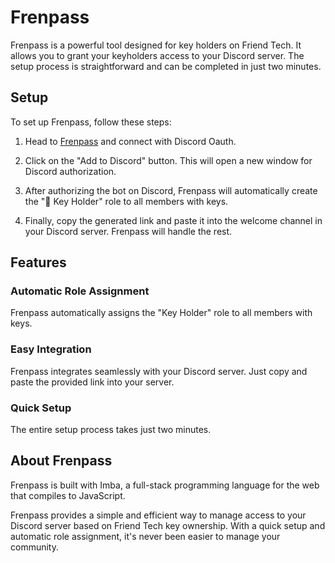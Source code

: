 # Frenpass

Frenpass is a powerful tool designed for key holders on Friend Tech. It allows you to grant your keyholders access to your Discord server. The setup process is straightforward and can be completed in just two minutes.

## Setup

To set up Frenpass, follow these steps:

1. Head to [Frenpass](https://frenpass.app) and connect with Discord Oauth.

2. Click on the "Add to Discord" button. This will open a new window for Discord authorization.

3. After authorizing the bot on Discord, Frenpass will automatically create the "🔑 Key Holder" role to all members with keys.

4. Finally, copy the generated link and paste it into the welcome channel in your Discord server. Frenpass will handle the rest.

## Features

### Automatic Role Assignment

Frenpass automatically assigns the "Key Holder" role to all members with keys.

### Easy Integration

Frenpass integrates seamlessly with your Discord server. Just copy and paste the provided link into your server.

### Quick Setup

The entire setup process takes just two minutes.

## About Frenpass

Frenpass is built with Imba, a full-stack programming language for the web that compiles to JavaScript.

Frenpass provides a simple and efficient way to manage access to your Discord server based on Friend Tech key ownership. With a quick setup and automatic role assignment, it's never been easier to manage your community.
